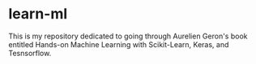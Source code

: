 # learn-ml
This is my repository dedicated to going through Aurelien Geron's book entitled Hands-on Machine Learning with Scikit-Learn, Keras, and Tesnsorflow.
